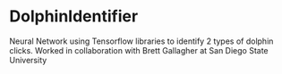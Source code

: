 # DolphinIdentifier
Neural Network using Tensorflow libraries to identify 2 types of dolphin clicks. 
Worked in collaboration with Brett Gallagher at San Diego State University
